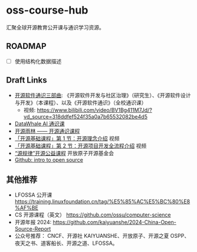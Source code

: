 # oss-course-hub
汇聚全球开源教育公开课与通识学习资源。

## ROADMAP

- [ ] 使用结构化数据描述


## Draft Links

- [开源软件通识三部曲](https://github.com/X-lab2017/oss101): 《开源软件开发与社区治理》（研究生）、《开源软件设计与开发》（本课程）、以及《开源软件通识》（全校通识课）
  - 视频: https://www.bilibili.com/video/BV1Bg411M7Jd/?vd_source=318ddfef524f35a0a7b65532082be4d5
- [DataWhale AI 通识课](https://www.datawhale.cn/home)
- [开源雨林 —— 开源通识课程](https://www.osrainforest.org/)
- [「开源基础课程」第 1 节：开源理念介绍](https://www.bilibili.com/video/BV1GQ4y1V7eS/?spm_id_from=333.337.search-card.all.click) 视频
- [「开源基础课程」第 2 节：开源项目开发全流程介绍](https://www.bilibili.com/video/BV1LH4y1y7Pc/?spm_id_from=333.999.0.0&vd_source=318ddfef524f35a0a7b65532082be4d5) 视频
- [“源规律”开源公益课程](https://www.bilibili.com/video/BV1Ch411K7ZD/?spm_id_from=333.337.search-card.all.click&vd_source=318ddfef524f35a0a7b65532082be4d5) 开放原子开源基金会
- [Github: intro to open source](https://education.github.com/experiences/intro_to_open_source)



## 其他推荐

- LFOSSA 公开课 https://training.linuxfoundation.cn/tag/%E5%85%AC%E5%BC%80%E8%AF%BE
- CS 开源课程（英文） https://github.com/ossu/computer-science
- 开源年报 2024: https://github.com/kaiyuanshe/2024-China-Open-Source-Report
- 公众号推荐： CNCF、开源社 KAIYUANSHE、开放原子、开源之夏 OSPP、夜天之书、道客船长、开源之道、LFOSSA。
